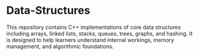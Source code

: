 # Data-Structures
This repository contains C++ implementations of core data structures including arrays, linked lists, stacks, queues, trees, graphs, and hashing. It is designed to help learners understand internal workings, memory management, and algorithmic foundations.
